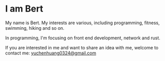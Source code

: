 # I am Bert

My name is Bert. My interests are various, including programming, fitness, swimming, hiking and so on.

In programming, I'm focusing on front end development, network and rust.

If you are interested in me and want to share an idea with me, welcome to contact me: yuchenhuang0324@gmail.com
